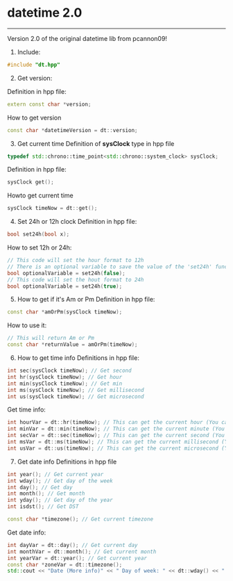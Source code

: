 # datetime 2.0
---
Version 2.0 of the original datetime lib from pcannon09!

1. Include:
```cpp
#include "dt.hpp"
```

2. Get version:

Definition in hpp file:
```cpp
extern const char *version;
```

How to get version
```cpp
const char *datetimeVersion = dt::version;
```

3. Get current time
Definition of **sysClock** type in hpp file
```cpp
typedef std::chrono::time_point<std::chrono::system_clock> sysClock;
```

Definition in hpp file:
```cpp
sysClock get();
```
Howto get current time
```cpp
sysClock timeNow = dt::get();
```

4. Set 24h or 12h clock
Definition in hpp file:
```cpp
bool set24h(bool x);
```

How to set 12h or 24h:
```cpp
// This code will set the hour format to 12h
// There is an optional variable to save the value of the 'set24h' function that was called
bool optionalVariable = set24h(false);
// This code will set the hout format to 24h
bool optionalVariable = set24h(true);
```

5. How to get if it's Am or Pm
Definition in hpp file:
```cpp
const char *amOrPm(sysClock timeNow);
```

How to use it:
```cpp
// This will return Am or Pm
const char *returnValue = amOrPm(timeNow);
```

6. How to get time info
Definitions in hpp file:
```cpp
int sec(sysClock timeNow); // Get second
int hr(sysClock timeNow); // Get hour
int min(sysClock timeNow); // Get min
int ms(sysClock timeNow); // Get millisecond
int us(sysClock timeNow); // Get microsecond
```

Get time info:
```cpp
int hourVar = dt::hr(timeNow); // This can get the current hour (You can use 'dt::hour()' aswell)
int minVar = dt::min(timeNow); // This can get the current minute (You can use 'dt::minute()' aswell)
int secVar = dt::sec(timeNow); // This can get the current second (You can use 'dt::second()' aswell)
int msVar = dt::ms(timeNow); // This can get the current millisecond (You can use 'dt::millisecond' aswell) 
int usVar = dt::us(timeNow); // This can get the current microsecond (You can use 'dt::microsecond' aswell)
```

7. Get date info
Definitions in hpp file
```cpp
int year(); // Get current year
int wday(); // Get day of the week
int day(); // Get day
int month(); // Get month
int yday(); // Get day of the year
int isdst(); // Get DST

const char *timezone(); // Get current timezone
```

Get date info:
```cpp
int dayVar = dt::day(); // Get current day
int monthVar = dt::month(); // Get current month
int yearVar = dt::year(); // Get current year
const char *zoneVar = dt::timezone();
std::cout << "Date (More info)" << " Day of week: " << dt::wday() << " Day of year: " << dt::yday() << " DST: " << dt::isdst() << "\n";
```
